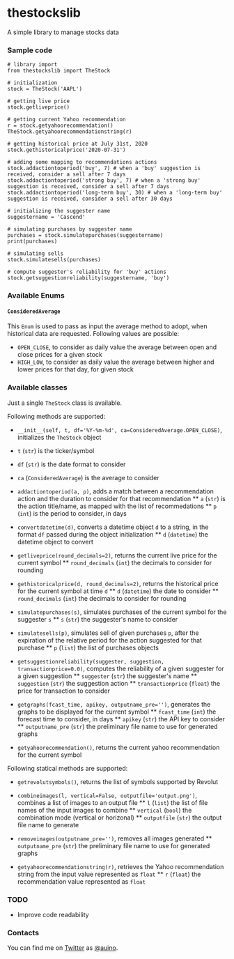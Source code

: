 # thestockslib

A simple library to manage stocks data

### Sample code ###

```
# library import
from thestockslib import TheStock

# initialization
stock = TheStock('AAPL')

# getting live price
stock.getliveprice()

# getting current Yahoo recommendation
r = stock.getyahoorecommendation()
TheStock.getyahoorecommendationstring(r)

# getting historical price at July 31st, 2020
stock.gethistoricalprice('2020-07-31')

# adding some mapping to recommendations actions
stock.addactiontoperiod('buy', 7) # when a 'buy' suggestion is received, consider a sell after 7 days
stock.addactiontoperiod('strong buy', 7) # when a 'strong buy' suggestion is received, consider a sell after 7 days
stock.addactiontoperiod('long-term buy', 30) # when a 'long-term buy' suggestion is received, consider a sell after 30 days

# initializing the suggester name
suggestername = 'Cascend'

# simulating purchases by suggester name
purchases = stock.simulatepurchases(suggestername)
print(purchases)

# simulating sells
stock.simulatesells(purchases)

# compute suggester's reliability for 'buy' actions
stock.getsuggestionreliability(suggestername, 'buy')
```

### Available Enums ###

#### `ConsideredAverage` ####

This `Enum` is used to pass as input the average method to adopt, when historical data are requested.
Following values are possible:
* `OPEN_CLOSE`, to consider as daily value the average between open and close prices for a given stock
* `HIGH_LOW`, to consider as daily value the average between higher and lower prices for that day, for given stock

### Available classes ###

Just a single `TheStock` class is available.

Following methods are supported:

* `__init__(self, t, df='%Y-%m-%d', ca=ConsideredAverage.OPEN_CLOSE)`, initializes the `TheStock` object
 * `t` (`str`) is the ticker/symbol
 * `df` (`str`) is the date format to consider
 * `ca` (`ConsideredAverage`) is the average to consider

* `addactiontoperiod(a, p)`, adds a match between a recommendation action and the duration to consider for that recommendation
** `a` (`str`) is the action title/name, as mapped with the list of recommedations
** `p` (`int`) is the period to consider, in days

* `convertdatetime(d)`, converts a datetime object `d` to a string, in the format `df` passed during the object initialization
** `d` (`datetime`) the datetime object to convert

* `getliveprice(round_decimals=2)`, returns the current live price for the current symbol
** `round_decimals` (`int`) the decimals to consider for rounding

* `gethistoricalprice(d, round_decimals=2)`, returns the historical price for the current symbol at time `d`
** `d` (`datetime`) the date to consider
** `round_decimals` (`int`) the decimals to consider for rounding

* `simulatepurchases(s)`, simulates purchases of the current symbol for the suggester `s`
** `s` (`str`) the suggester's name to consider

* `simulatesells(p)`, simulates sell of given purchases `p`, after the expiration of the relative period for the action suggested for that purchase
** `p` (`list`) the list of purchases objects

* `getsuggestionreliability(suggester, suggestion, transactionprice=0.0)`, computes the reliability of a given suggester for a given suggestion
** `suggester` (`str`) the suggester's name
** `suggestion` (`str`) the suggestion action
** `transactionprice` (`float`) the price for transaction to consider

* `getgraphs(fcast_time, apikey, outputname_pre='')`, generates the graphs to be displayed for the current symbol
** `fcast_time` (`int`) the forecast time to consider, in days
** `apikey` (`str`) the API key to consider
** `outputname_pre` (`str`) the preliminary file name to use for generated graphs

* `getyahoorecommendation()`, returns the current yahoo recommendation for the current symbol

Following statical methods are supported:

* `getrevolutsymbols()`, returns the list of symbols supported by Revolut

* `combineimages(l, vertical=False, outputfile='output.png')`, combines a list of images to an output file
** `l` (`list`) the list of file names of the input images to combine
** `vertical` (`bool`) the combination mode (vertical or horizonal)
** `outputfile` (`str`) the output file name to generate

* `removeimages(outputname_pre='')`, removes all images generated
** `outputname_pre` (`str`) the preliminary file name to use for generated graphs

* `getyahoorecommendationstring(r)`, retrieves the Yahoo recommendation string from the input value represented as `float`
** `r` (`float`) the recommendation value represented as `float`

### TODO ###

* Improve code readability


### Contacts ###

You can find me on [Twitter](https://twitter.com) as [@auino](https://twitter.com/auino).
